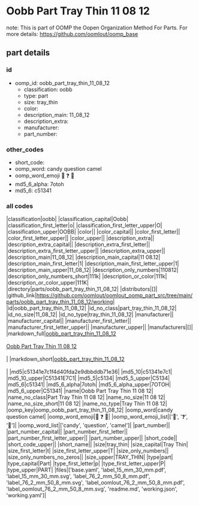 # Oobb Part Tray Thin 11 08 12  

note: This is part of OOMP the Oopen Organization Method For Parts. For more details: https://github.com/oomlout/oomp_base

##  part details





### id
* oomp_id: oobb_part_tray_thin_11_08_12
  * classification: oobb
  * type: part
  * size: tray_thin
  * color: 
  * description_main: 11_08_12
  * description_extra: 
  * manufacturer: 
  * part_number: 

### other_codes
* short_code: 
* oomp_word: candy question camel
* oomp_word_emoji :candy: :question: :camel:
* md5_6_alpha: 7otoh
* md5_6: c51341

### all codes 
|classification|oobb|
|classification_capital|Oobb|
|classification_first_letter|o|
|classification_first_letter_upper|O|
|classification_upper|OOBB|
|color||
|color_capital||
|color_first_letter||
|color_first_letter_upper||
|color_upper||
|description_extra||
|description_extra_capital||
|description_extra_first_letter||
|description_extra_first_letter_upper||
|description_extra_upper||
|description_main|11_08_12|
|description_main_capital|11 08.12|
|description_main_first_letter|1|
|description_main_first_letter_upper|1|
|description_main_upper|11_08_12|
|description_only_numbers|110812|
|description_only_numbers_short|111k|
|description_or_color|111k|
|description_or_color_upper|111K|
|directory|parts/oobb_part_tray_thin_11_08_12|
|distributors|[]|
|github_link|https://github.com/oomlout/oomlout_oomp_part_src/tree/main/parts/oobb_part_tray_thin_11_08_12/working|
|id|oobb_part_tray_thin_11_08_12|
|id_no_class|part_tray_thin_11_08_12|
|id_no_size|11_08_12|
|id_no_type|tray_thin_11_08_12|
|manufacturer||
|manufacturer_capital||
|manufacturer_first_letter||
|manufacturer_first_letter_upper||
|manufacturer_upper||
|manufacturers|[]|
|markdown_full|[oobb_part_tray_thin_11_08_12](https://github.com/oomlout/oomlout_oomp_part_src/tree/main/parts/oobb_part_tray_thin_11_08_12/working)<br>[](https://github.com/oomlout/oomlout_oomp_part_src/tree/main/parts/oobb_part_tray_thin_11_08_12/working)<br>[Oobb Part Tray Thin 11 08 12](https://github.com/oomlout/oomlout_oomp_part_src/tree/main/parts/oobb_part_tray_thin_11_08_12/working)<br><br>|
|markdown_short|[oobb_part_tray_thin_11_08_12](https://github.com/oomlout/oomlout_oomp_part_src/tree/main/parts/oobb_part_tray_thin_11_08_12/working)<br><br>|
|md5|c51341e7c1f4d40fda2e9dbbddb71e36|
|md5_10|c51341e7c1|
|md5_10_upper|C51341E7C1|
|md5_5|c5134|
|md5_5_upper|C5134|
|md5_6|c51341|
|md5_6_alpha|7otoh|
|md5_6_alpha_upper|7OTOH|
|md5_6_upper|C51341|
|name|Oobb Part Tray Thin 11 08 12|
|name_no_class|Part Tray Thin 11 08 12|
|name_no_size|11 08 12|
|name_no_size_short|11 08 12|
|name_no_type|Tray Thin 11 08 12|
|oomp_key|oomp_oobb_part_tray_thin_11_08_12|
|oomp_word|candy question camel|
|oomp_word_emoji|:candy: :question: :camel:|
|oomp_word_emoji_list|[':candy:', ':question:', ':camel:']|
|oomp_word_list|['candy', 'question', 'camel']|
|part_number||
|part_number_capital||
|part_number_first_letter||
|part_number_first_letter_upper||
|part_number_upper||
|short_code||
|short_code_upper||
|short_name||
|size|tray_thin|
|size_capital|Tray Thin|
|size_first_letter|t|
|size_first_letter_upper|T|
|size_only_numbers||
|size_only_numbers_no_zeros||
|size_upper|TRAY_THIN|
|type|part|
|type_capital|Part|
|type_first_letter|p|
|type_first_letter_upper|P|
|type_upper|PART|
|files|['base.yaml', 'label_15_mm_30_mm.pdf', 'label_15_mm_30_mm.svg', 'label_76_2_mm_50_8_mm.pdf', 'label_76_2_mm_50_8_mm.svg', 'label_oomlout_76_2_mm_50_8_mm.pdf', 'label_oomlout_76_2_mm_50_8_mm.svg', 'readme.md', 'working.json', 'working.yaml']|
